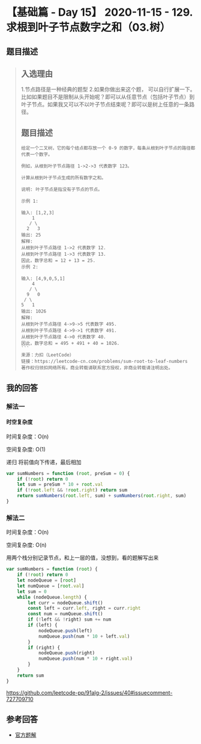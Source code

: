 # 【基础篇 - Day 15】 2020-11-15 - 129. 求根到叶子节点数字之和（03.树）

## 题目描述

> ## 入选理由
>
> 1.节点路径是一种经典的题型 2.如果你做出来这个题， 可以自行扩展一下。 比如如果题目不是限制从头开始呢？即可以从任意节点（包括叶子节点）到叶子节点。如果我又可以不以叶子节点结束呢？即可以是树上任意的一条路径。
>
> ## 题目描述
>
> ````
> 给定一个二叉树，它的每个结点都存放一个 0-9 的数字，每条从根到叶子节点的路径都代表一个数字。
>
> 例如，从根到叶子节点路径 1->2->3 代表数字 123。
>
> 计算从根到叶子节点生成的所有数字之和。
>
> 说明: 叶子节点是指没有子节点的节点。
>
> 示例 1:
>
> 输入: [1,2,3]
>     1
>    / \
>   2   3
> 输出: 25
> 解释:
> 从根到叶子节点路径 1->2 代表数字 12.
> 从根到叶子节点路径 1->3 代表数字 13.
> 因此，数字总和 = 12 + 13 = 25.
> 示例 2:
>
> 输入: [4,9,0,5,1]
>     4
>    / \
>   9   0
>  / \
> 5   1
> 输出: 1026
> 解释:
> 从根到叶子节点路径 4->9->5 代表数字 495.
> 从根到叶子节点路径 4->9->1 代表数字 491.
> 从根到叶子节点路径 4->0 代表数字 40.
> 因此，数字总和 = 495 + 491 + 40 = 1026.
> ​```
> 来源：力扣（LeetCode）
> 链接：https://leetcode-cn.com/problems/sum-root-to-leaf-numbers
> 著作权归领扣网络所有。商业转载请联系官方授权，非商业转载请注明出处。
> ````

## 我的回答

### 解法一

#### 时空复杂度

时间复杂度：O(n)

空间复杂度: O(1)

递归 将前值向下传递，最后相加

```JavaScript
var sumNumbers = function (root, preSum = 0) {
    if (!root) return 0
    let sum = preSum * 10 + root.val
    if (!root.left && !root.right) return sum
    return sumNumbers(root.left, sum) + sumNumbers(root.right, sum)
}
```

### 解法二

时间复杂度：O(n)

空间复杂度: O(n)

用两个栈分别记录节点，和上一层的值，没想到，看的题解写出来

```JavaScript
var sumNumbers = function (root) {
    if (!root) return 0
    let nodeQueue = [root]
    let numQueue = [root.val]
    let sum = 0
    while (nodeQueue.length) {
        let curr = nodeQueue.shift()
        const left = curr.left, right = curr.right
        const num = numQueue.shift()
        if (!left && !right) sum += num
        if (left) {
            nodeQueue.push(left)
            numQueue.push(num * 10 + left.val)
        }
        if (right) {
            nodeQueue.push(right)
            numQueue.push(num * 10 + right.val)
        }
    }
    return sum
}
```

https://github.com/leetcode-pp/91alg-2/issues/40#issuecomment-727709710

## 参考回答

- [官方题解](https://github.com/leetcode-pp/91alg-2/blob/master/solution/basic/d15.129.sum-root-to-leaf-numbers.md)
